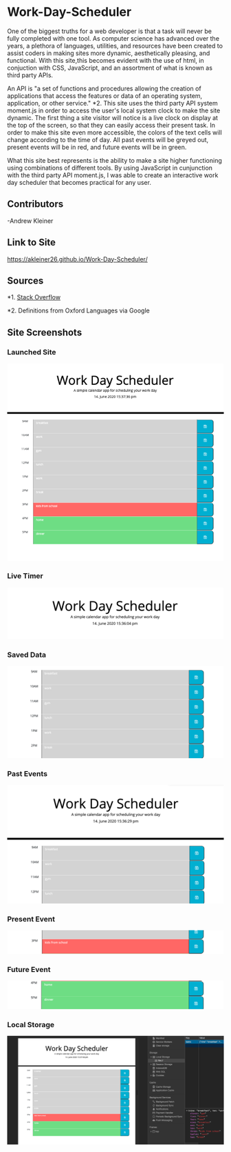 # Work-Day-Scheduler
One of the biggest truths for a web developer is that a task will never be fully completed with one tool. As computer science has advanced over the years, a plethora of languages, utilities, and resources have been created to assist coders in making sites more dynamic, aesthetically pleasing, and functional. With this site,this becomes evident with the use of html, in conjuction with CSS, JavaScript, and an assortment of what is known as third party APIs.

An API is "a set of functions and procedures allowing the creation of applications that access the features or data of an operating system, application, or other service." *2. This site uses the third party API system moment.js in order to access the user's local system clock to make the site dynamic. The first thing a site visitor will notice is a live clock on display at the top of the screen, so that they can easily access their present task. In order to make this site even more accessible, the colors of the text cells will change according to the time of day. All past events will be greyed out, present events will be in red, and future events will be in green.

What this site best represents is the ability to make a site higher functioning using combinations of different tools. By using JavaScript in cunjunction with the third party API moment.js, I was able to create an interactive work day scheduler that becomes practical for any user.

## Contributors
-Andrew Kleiner

## Link to Site
https://akleiner26.github.io/Work-Day-Scheduler/

## Sources
*1. [Stack Overflow](https://stackoverflow.com/questions/27782344/how-to-make-the-time-in-moment-js-live)

*2. Definitions from Oxford Languages via Google

## Site Screenshots
### Launched Site
<img src = "/assets/screenshots/launchedSite.png" alt="Launched Site Screenshot">

### Live Timer
<img src = "/assets/screenshots/liveTimer.png" alt="Live Timer Screenshot">

### Saved Data
<img src = "/assets/screenshots/savedData.png" alt="Saved Data Screenshot">

### Past Events
<img src = "/assets/screenshots/past.png" alt="Past Events Screenshot">

### Present Event
<img src = "/assets/screenshots/present.png" alt = "Present Event Screenshot">

### Future Event
<img src = "/assets/screenshots/future.png" alt = "Future Event Screenshot">

### Local Storage
<img src = "/assets/screenshots/savedData2.png" alt = "Local Storage Screenshot">
